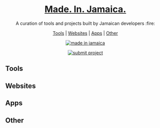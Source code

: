 <h1 align="center">
  <a href="#">
    Made. In. Jamaica.
  </a>
</h1>

<p align="center">A curation of tools and projects built by Jamaican developers :fire:</p>


<p align="center">
  <a href="#tools">Tools</a> |  <a href="#websites">Websites</a> | <a href="#apps">Apps</a> | <a href="#other">Other</a> 
</p>

<div align="center">
 

[![made in jamaica](https://img.shields.io/badge/MADE%20IN-JAMAICA-green?style=for-the-badge)](https://github.com/jordanliu/made-in-jamaica/)

[![submit project](https://img.shields.io/badge/SUBMIT-PROJECT-gold?style=for-the-badge)](https://github.com/jordanliu/made-in-jamaica/)

 
 </div>

## <a name="tools"> </a>Tools

## <a name="websites"> </a>Websites

## <a name="apps"> </a>Apps

## <a name="other"> </a>Other
